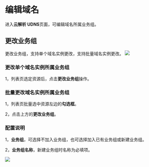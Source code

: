# 编辑域名

进入**云解析 UDNS**页面，可编辑域名所属业务组。

## 更改业务组

更改业务组，支持单个域名实例更改，支持批量域名实例更改。
![](/images/editudns01.jpg)


### 更改单个域名实例所属业务组

1，列表页选定资源后，点击**更改业务组**操作。

### 批量更改域名实例所属业务组

1，列表页批量选中资源左边的**勾选框**。

2，点击上方的**更改业务组**。

### 配置说明

1，**业务组**，可选择不加入业务组，也可选择加入已有业务组或新建业务组。

2，**业务组名称**，新建业务组时名称为必填项。

![](/images/editudns02.jpg)

